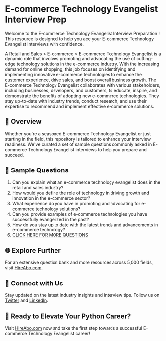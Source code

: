 # E-commerce Technology Evangelist Interview Prep

Welcome to the E-commerce Technology Evangelist Interview Preparation ! This resource is designed to help you ace your E-commerce Technology Evangelist interviews with confidence.

A Retail and Sales > E-commerce > E-commerce Technology Evangelist is a dynamic role that involves promoting and advocating the use of cutting-edge technology solutions in the e-commerce industry. With the increasing demand for online shopping, this job focuses on identifying and implementing innovative e-commerce technologies to enhance the customer experience, drive sales, and boost overall business growth. The E-commerce Technology Evangelist collaborates with various stakeholders, including businesses, developers, and customers, to educate, inspire, and demonstrate the benefits of adopting new e-commerce technologies. They stay up-to-date with industry trends, conduct research, and use their expertise to recommend and implement effective e-commerce solutions.

## 🚀 Overview

Whether you're a seasoned E-commerce Technology Evangelist or just starting in the field, this repository is tailored to enhance your interview readiness. We've curated a set of sample questions commonly asked in E-commerce Technology Evangelist interviews to help you prepare and succeed.

## 📝 Sample Questions

1. Can you explain what an e-commerce technology evangelist does in the retail and sales industry?
2. How would you define the role of technology in driving growth and innovation in the e-commerce sector?
3. What experience do you have in promoting and advocating for e-commerce technology solutions?
4. Can you provide examples of e-commerce technologies you have successfully evangelized in the past?
5. How do you stay up to date with the latest trends and advancements in e-commerce technology?
6. [CLICK HERE FOR MORE QUESTIONS](https://hireabo.com/job/22_2_48/Ecommerce%20Technology%20Evangelist)

## 🌐 Explore Further

For an extensive question bank and more resources across 5,000 fields, visit [HireAbo.com](https://www.hireabo.com).

## 📱 Connect with Us

Stay updated on the latest industry insights and interview tips. Follow us on [Twitter](https://twitter.com/hireabo) and [LinkedIn](https://www.linkedin.com/in/hire-abo-3609972a8/).

## 🚀 Ready to Elevate Your Python Career?

Visit [HireAbo.com](https://www.hireabo.com) now and take the first step towards a successful E-commerce Technology Evangelist career!